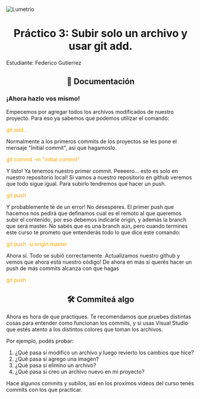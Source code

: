 ![Lumetrio](./images/readme/Portada.png)
<h1 align="center">Práctico 3: Subir solo un archivo y usar git add.</a></h1>

Estudiante: Federico Gutierrez

<h2 align="center">📖 Documentación</h2>
<h3>¡Ahora hazlo vos mismo!</h3>

Empecemos por agregar todos los archivos modificados de nuestro proyecto. Para eso ya sabemos que podemos utilizar el comando: <p style="color:orange"> git add . </p>

Normalmente a los primeros commits de los proyectos se les pone el mensaje "Initial commit", así que hagamoslo. <p style="color:orange"> git commit -m "initial commit" </p>

Y listo! Ya tenemos nuestro primer commit. Peeeero... esto es solo en nuestro repositorio local! Si vamos a nuestro repositorio en github veremos que todo sigue igual.
Para subirlo tendremos que hacer un push.

<p style="color:orange"> git push </p>

Y probablemente te de un error! No desesperes. El primer push que hacemos nos pedirá que definamos cual es el remoto al que queremos subir el contenido, por eso debemos indicarle origin, y además la branch que será master. No sabés que es una branch aún, pero cuando termines este curso te prometo que entenderás todo lo que dice este comando:
<p style="color:orange"> git push -u origin master </p>

Ahora sí. Todo se subió correctamente. Actualizamos nuestro github y vemos que ahora está nuestro código! De ahora en más si querés hacer un push de más commits alcanza con que hagas

<p style="color:orange"> git push </p>

<h2 align="center">🛠️ Commiteá algo</h2>
Ahora es hora de que practiques. Te recomendamos que pruebes distintas cosas para entender como funcionan los commits, y si usas Visual Studio que estés atento a los distintos colores que toman los archivos. 

Por ejemplo, podés probar:

1. ¿Qué pasa si modifico un archivo y luego revierto los cambios que hice?
2. ¿Qué pasa si agrego una imagen?
3. ¿Qué pasa si elimino un archivo?
4. ¿Qué pasa si creo un archivo nuevo en mi proyecto?

Hace algunos commits y subilos, así en los proximos videos del curso tenés commits con los que practicar.